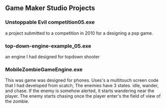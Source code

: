 ## Game Maker Studio Projects

### Unstoppable Evil competition05.exe 
a project submitted to a competition in 2010 for a designing a psp game.
### top-down-engine-example_05.exe 
an engine I had designed for topdown shooter 
### MobileZombieGameEngine.exe 
This was game was designed for phones.  Uses's a multitouch screen code that 
I had developed from scatch, The enemies have 3 states.  idle, wander, and chase. 
If the enemy is somehow alerted, it starts wandering near the player.
The enemy starts chasing once the player enter's the field of view of the zombie.
